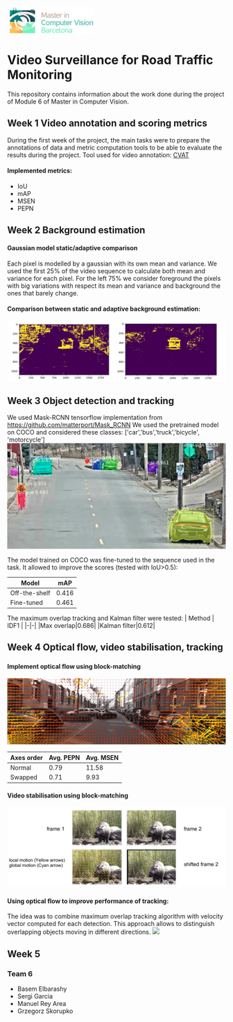 
![](images/logo.png?raw=true)


# Video Surveillance for Road Traffic Monitoring

 This repository contains information about the work done during the project of Module 6 of Master in Computer Vision.


## Week 1 Video annotation and scoring metrics
During the first week of the project, the main tasks were to prepare the annotations of data and metric computation tools to be able to evaluate the results during the project.
Tool used for video annotation: [CVAT](https://github.com/opencv/cvat)
#### Implemented metrics:
 - IoU
 - mAP
 - MSEN
 - PEPN 
## Week 2 Background estimation
#### Gaussian model static/adaptive comparison
Each pixel is modelled by a gaussian with its
own mean and variance.
We used the first 25% of the video sequence
to calculate both mean and variance for each
pixel.
For the left 75% we consider foreground the
pixels with big variations with respect its mean
and variance and background the ones that
barely change.
#### Comparison between static and adaptive background estimation:
![](images/gauss_adaptive.png?raw=true)

## Week 3 Object detection and tracking
We used Mask-RCNN tensorflow implementation from https://github.com/matterport/Mask_RCNN
We used the pretrained model on COCO and  considered these classes:
['car','bus','truck','bicycle', 'motorcycle']
![](images/segmented.png?raw=true)

The model trained on COCO was fine-tuned to the sequence used in the task.
It allowed to improve the scores (tested with IoU>0.5):

| Model | mAP |
|-|-|
|Off-the-shelf|0.416|
|Fine-tuned|0.461|

The maximum overlap tracking and Kalman filter were tested:
| Method | IDF1 |
|-|-|
|Max overlap|0.686|
|Kalman filter|0.612|

## Week 4 Optical flow, video stabilisation, tracking
### 
#### Implement optical flow using block-matching
![](images/opt_flow1.png?raw=true)

| Axes order | Avg. PEPN | Avg. MSEN|
|-|-|-|
|Normal|0.79|11.58|
|Swapped|0.71|9.93|

#### Video stabilisation using block-matching
![](images/stabilisation.png?raw=true)

#### Using optical flow to improve performance of tracking:
The idea was to combine maximum overlap tracking algorithm with velocity vector computed for each detection. This approach allows to distinguish overlapping objects moving in different directions.
![](images/opt_flow_cars.gif?raw=true)

## Week 5

### Team 6
- Basem Elbarashy
- Sergi Garcia
- Manuel Rey Area
- Grzegorz Skorupko
